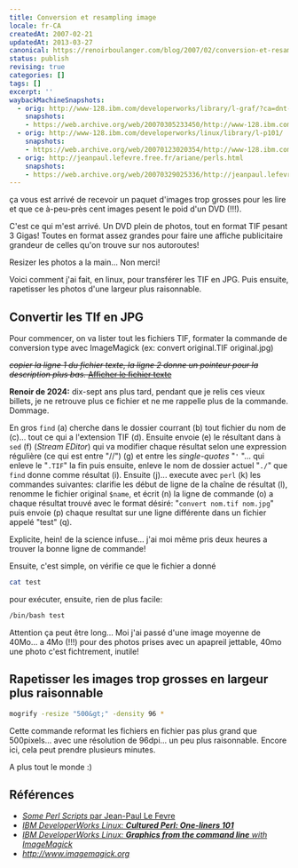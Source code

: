 ```yaml
---
title: Conversion et resampling image
locale: fr-CA
createdAt: 2007-02-21
updatedAt: 2013-03-27
canonical: https://renoirboulanger.com/blog/2007/02/conversion-et-resampling-image/
status: publish
revising: true
categories: []
tags: []
excerpt: ''
waybackMachineSnapshots:
  - orig: http://www-128.ibm.com/developerworks/library/l-graf/?ca=dnt-428
    snapshots:
    - https://web.archive.org/web/20070305233450/http://www-128.ibm.com/developerworks/library/l-graf/?ca=dnt-428
  - orig: http://www-128.ibm.com/developerworks/linux/library/l-p101/
    snapshots:
    - https://web.archive.org/web/20070123020354/http://www-128.ibm.com/developerworks/linux/library/l-p101/
  - orig: http://jeanpaul.lefevre.free.fr/ariane/perls.html
    snapshots:
    - https://web.archive.org/web/20070329025336/http://jeanpaul.lefevre.free.fr/ariane/perls.html
---
```


ça vous est arrivé de recevoir un paquet d'images trop grosses pour les lire et que ce à-peu-près cent images pesent le poid d'un DVD (!!!).

C'est ce qui m'est arrivé. Un DVD plein de photos, tout en format TIF pesant 3 Gigas! Toutes en format assez grandes pour faire une affiche publicitaire grandeur de celles qu'on trouve sur nos autoroutes!

Resizer les photos a la main... Non merci!

Voici comment j'ai fait, en linux, pour transférer les TIF en JPG. Puis ensuite, rapetisser les photos d'une largeur plus raisonnable.

<!--more-->

## Convertir les TIf en JPG

Pour commencer, on va lister tout les fichiers TIF, formater la commande de conversion type avec ImageMagick (ex: convert original.TIF original.jpg)

<del><em>copier la ligne 1 du fichier texte, la ligne 2 donne un pointeur pour la description plus bas.</em>
<a href="https://renoirboulanger.com/wp-content/uploads/2007/02/commande_longue.txt" title="Commande">Afficher le fichier texte</a></del>
<!--#TODO-Import-Code-From-External-->

<rb-notice-box variant="info" class="my-5">
<strong slot="header">Renoir de 2024:</strong>
dix-sept ans plus tard, pendant que je relis ces vieux billets, je ne retrouve plus ce fichier et ne me rappelle plus de la commande. Dommage.
</rb-notice-box>

En gros `find` (a) cherche dans le dossier courrant (b) tout fichier du nom de (c)... tout ce qui a l'extension TIF (d). Ensuite envoie (e) le résultant dans à `sed` (f) (<em>Stream EDitor</em>) qui va modifier chaque résultat selon une expression régulière (ce qui est entre "//") (g) et entre les <em lang="en">single-quotes</em> "`'` "... qui enleve le "`.TIF`" la fin puis ensuite, enleve le nom de dossier actuel "`./`" que `find` donne comme résultat (i). Ensuite (j)... execute avec `perl` (k) les commandes suivantes: clarifie les début de ligne de la chaîne de résultat (l), renomme le fichier original `$name`, et écrit (n) la ligne de commande (o) a chaque résultat trouvé avec le format désiré: "`convert nom.tif nom.jpg`" puis envoie (p) chaque resultat sur une ligne différente dans un fichier appelé "test" (q).

Explicite, hein! de la science infuse... j'ai moi même pris deux heures a trouver la bonne ligne de commande!

Ensuite, c'est simple, on vérifie ce que le fichier a donné

```bash
cat test
```
pour exécuter, ensuite, rien de plus facile:

```bash
/bin/bash test
```

Attention ça peut être long... Moi j'ai passé d'une image moyenne de 40Mo... a 4Mo (!!!) pour des photos prises avec un apapreil jettable, 40mo une photo c'est fichtrement, inutile!


## Rapetisser les images trop grosses en largeur plus raisonnable


```bash
mogrify -resize "500&gt;" -density 96 *
```

Cette commande reformat les fichiers en fichier pas plus grand que 500pixels... avec une résolution de 96dpi... un peu plus raisonnable. Encore ici, cela peut prendre plusieurs minutes.

A plus tout le monde :)


## Références

- [<em lang=en>Some Perl Scripts</em> par Jean-Paul Le Fevre](https://web.archive.org/web/20070329025336/http://jeanpaul.lefevre.free.fr/ariane/perls.html)
- [<em lang=en>IBM DeveloperWorks Linux: **Cultured Perl: One-liners 101**](https://web.archive.org/web/20070123020354/http://www-128.ibm.com/developerworks/linux/library/l-p101/)
- [<em lang=en>IBM DeveloperWorks Linux: **Graphics from the command line** with ImageMagick</em>](https://web.archive.org/web/20070305233450/http://www-128.ibm.com/developerworks/library/l-graf/?ca=dnt-428)
- http://www.imagemagick.org

